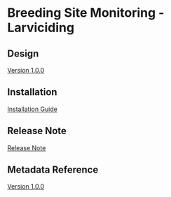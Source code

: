 # Breeding Site Monitoring - Larviciding

## Design

[Version 1.0.0](#ento-bsm-larv-design)

## Installation

[Installation Guide](#ento-bsm-larv-installation)

## Release Note

[Release Note](#ento-bsm-larv-release-note)

## Metadata Reference

[Version 1.0.0](https://packages.dhis2.org/en/ENTO_BSM/1.0.0/DHIS2.37/ENTO_BSM_LARV_1.0.0_DHIS2.37.xlsx)
